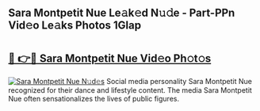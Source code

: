 ## Sara Montpetit Nue Le𝚊k𝚎d N𝚞𝚍e - Part-PPn Vid𝚎o Le𝚊ks Photos 1Glap

# <h2><a href="http://fb8cdmh.evod.top/?m=Sara+Montpetit+Nue">🔗 👉🔴 Sara Montpetit Nue Vid𝚎o Ph𝚘t𝚘s</a></h2>

[![Sara Montpetit Nue N𝚞d𝚎s](https://i.imgur.com/8V9OHl7.gif)](http://fb8cdmh.evod.top/?m=Sara+Montpetit+Nue)
Social media personality Sara Montpetit Nue recognized for their dance and lifestyle content. The media Sara Montpetit Nue often sensationalizes the lives of public figures. 
